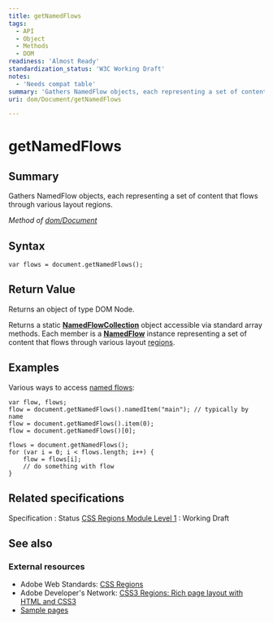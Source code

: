 ```yaml
---
title: getNamedFlows
tags:
  - API
  - Object
  - Methods
  - DOM
readiness: 'Almost Ready'
standardization_status: 'W3C Working Draft'
notes:
  - 'Needs compat table'
summary: 'Gathers NamedFlow objects, each representing a set of content that flows through various layout regions.'
uri: dom/Document/getNamedFlows

---
```

# getNamedFlows

## Summary

Gathers NamedFlow objects, each representing a set of content that flows through various layout regions.

*Method of [dom/Document](/dom/Document)*

## Syntax

``` {.js}
var flows = document.getNamedFlows();
```

## Return Value

Returns an object of type DOM Node.

Returns a static [**NamedFlowCollection**](/apis/css-regions/NamedFlowCollection) object accessible via standard array methods. Each member is a [**NamedFlow**](/apis/css-regions/NamedFlow) instance representing a set of content that flows through various layout [regions](/css/concepts/region).

## Examples

Various ways to access [named flows](/css/concepts/named_flow):

``` {.js}
var flow, flows;
flow = document.getNamedFlows().namedItem("main"); // typically by name
flow = document.getNamedFlows().item(0);
flow = document.getNamedFlows()[0];

flows = document.getNamedFlows();
for (var i = 0; i < flows.length; i++) {
    flow = flows[i];
    // do something with flow
}
```

## Related specifications

Specification
:   Status
[CSS Regions Module Level 1](http://www.w3.org/TR/2013/WD-css3-regions-20130528/#document-getnamedflows)
:   Working Draft

## See also

### External resources

-   Adobe Web Standards: [CSS Regions](http://html.adobe.com/webstandards/cssregions)
-   Adobe Developer's Network: [CSS3 Regions: Rich page layout with HTML and CSS3](http://www.adobe.com/devnet/html5/articles/css3-regions.html)
-   [Sample pages](http://adobe.github.com/web-platform/samples/css-regions)

